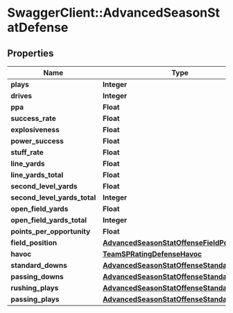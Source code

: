 # SwaggerClient::AdvancedSeasonStatDefense

## Properties
Name | Type | Description | Notes
------------ | ------------- | ------------- | -------------
**plays** | **Integer** |  | [optional] 
**drives** | **Integer** |  | [optional] 
**ppa** | **Float** |  | [optional] 
**success_rate** | **Float** |  | [optional] 
**explosiveness** | **Float** |  | [optional] 
**power_success** | **Float** |  | [optional] 
**stuff_rate** | **Float** |  | [optional] 
**line_yards** | **Float** |  | [optional] 
**line_yards_total** | **Float** |  | [optional] 
**second_level_yards** | **Float** |  | [optional] 
**second_level_yards_total** | **Integer** |  | [optional] 
**open_field_yards** | **Float** |  | [optional] 
**open_field_yards_total** | **Integer** |  | [optional] 
**points_per_opportunity** | **Float** |  | [optional] 
**field_position** | [**AdvancedSeasonStatOffenseFieldPosition**](AdvancedSeasonStatOffenseFieldPosition.md) |  | [optional] 
**havoc** | [**TeamSPRatingDefenseHavoc**](TeamSPRatingDefenseHavoc.md) |  | [optional] 
**standard_downs** | [**AdvancedSeasonStatOffenseStandardDowns**](AdvancedSeasonStatOffenseStandardDowns.md) |  | [optional] 
**passing_downs** | [**AdvancedSeasonStatOffenseStandardDowns**](AdvancedSeasonStatOffenseStandardDowns.md) |  | [optional] 
**rushing_plays** | [**AdvancedSeasonStatOffenseStandardDowns**](AdvancedSeasonStatOffenseStandardDowns.md) |  | [optional] 
**passing_plays** | [**AdvancedSeasonStatOffenseStandardDowns**](AdvancedSeasonStatOffenseStandardDowns.md) |  | [optional] 


